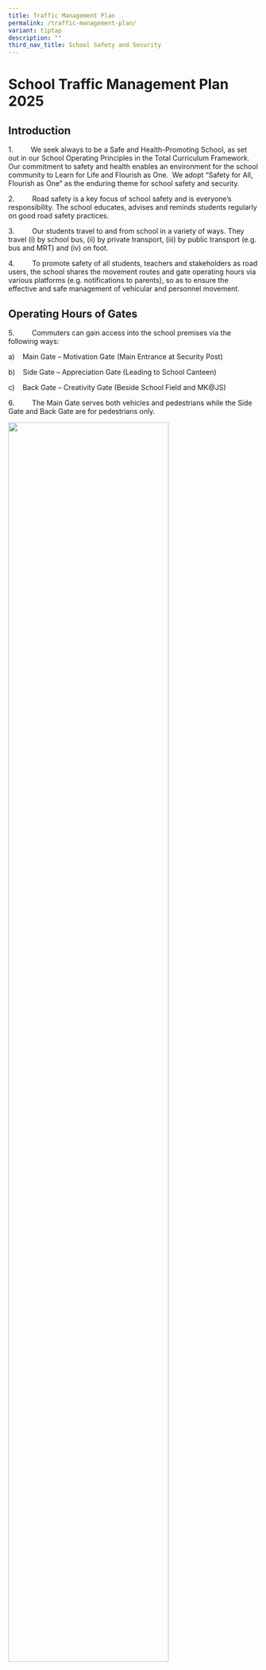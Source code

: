 ```yaml
---
title: Traffic Management Plan
permalink: /traffic-management-plan/
variant: tiptap
description: ""
third_nav_title: School Safety and Security
---
```

<h1><strong>School Traffic Management Plan 2025</strong></h1>
<h2><strong>Introduction</strong></h2>
<p>1.&nbsp;&nbsp;&nbsp;&nbsp;&nbsp;&nbsp;&nbsp;&nbsp; We seek always to be
a Safe and Health-Promoting School, as set out in our School Operating
Principles in the Total Curriculum Framework. Our commitment to safety
and health enables an environment for the school community to Learn for
Life and Flourish as One.&nbsp; We adopt “Safety for All, Flourish as One”
as the enduring theme for school safety and security.</p>
<p>2.&nbsp;&nbsp;&nbsp;&nbsp;&nbsp;&nbsp;&nbsp;&nbsp; Road safety is a key
focus of school safety and is everyone’s responsibility. The school educates,
advises and reminds students regularly on good road safety practices.</p>
<p>3.&nbsp;&nbsp;&nbsp;&nbsp;&nbsp;&nbsp;&nbsp;&nbsp; Our students travel
to and from school in a variety of ways. They travel (i) by school bus,
(ii) by private transport, (iii) by public transport (e.g. bus and MRT)
and (iv) on foot.</p>
<p>4.&nbsp;&nbsp;&nbsp;&nbsp;&nbsp;&nbsp;&nbsp;&nbsp; To promote safety of
all students, teachers and stakeholders as road users, the school shares
the movement routes and gate operating hours via various platforms (e.g.
notifications to parents), so as to ensure the effective and safe management
of vehicular and personnel movement.</p>
<h2><strong>Operating Hours of Gates</strong></h2>
<p>5.&nbsp;&nbsp;&nbsp;&nbsp;&nbsp;&nbsp;&nbsp;&nbsp; Commuters can gain
access into the school premises via the following ways:</p>
<p>a)&nbsp;&nbsp;&nbsp; Main Gate – Motivation Gate (Main Entrance at Security
Post)</p>
<p>b)&nbsp;&nbsp;&nbsp; Side Gate – Appreciation Gate (Leading to School
Canteen)</p>
<p>c)&nbsp;&nbsp;&nbsp;&nbsp;Back Gate – Creativity Gate (Beside School Field
and MK@JS)</p>
<p>6.&nbsp;&nbsp;&nbsp;&nbsp;&nbsp;&nbsp;&nbsp;&nbsp; The Main Gate serves
both vehicles and pedestrians while the Side Gate and Back Gate are for
pedestrians only.</p>
<div class="isomer-image-wrapper">
<img style="width: 80%;" height="auto" width="100%" alt="" src="/images/Traffic management/map.png">
</div>
<table style="minWidth: 75px">
<colgroup>
<col>
<col>
<col>
</colgroup>
<tbody>
<tr>
<td rowspan="1" colspan="1">
<p><strong>Gate</strong>
</p>
</td>
<td rowspan="1" colspan="1">
<p><strong>Operating Hours</strong>
</p>
</td>
<td rowspan="1" colspan="1">
<p><strong>Remarks</strong>
</p>
</td>
</tr>
<tr>
<td rowspan="1" colspan="1">
<p>Main Gate</p>
<p>(Motivation Gate)</p>
</td>
<td rowspan="1" colspan="1">
<p>6.00am – 7.00pm</p>
</td>
<td rowspan="1" colspan="1">
<p>-</p>
</td>
</tr>
<tr>
<td rowspan="1" colspan="1">
<p>Side Gate</p>
<p>(Appreciation Gate)</p>
</td>
<td rowspan="1" colspan="1">
<p>6.45am – 7.30am</p>
<p>1.15pm – 2.00pm</p>
</td>
<td rowspan="1" colspan="1">
<p>-</p>
</td>
</tr>
<tr>
<td rowspan="1" colspan="1">
<p>Back Gate</p>
<p>(Creativity Gate)</p>
</td>
<td rowspan="1" colspan="1">
<p>6.45am – 7.00pm</p>
</td>
<td rowspan="1" colspan="1">
<ul data-tight="true" class="tight">
<li>
<p>Used by staff and students<sup>1</sup> during arrival and dismissal.</p>
</li>
<li>
<p>Visitors, with the exception of MK parents, are strictly not allowed to
enter via this gate.&nbsp; They are to enter the school premises via Main
Gate (Motivation Gate) for visitor registration.</p>
</li>
</ul>
</td>
</tr>
</tbody>
</table>
<h2><strong>Routes for Vehicles</strong></h2>
<p>7.&nbsp;&nbsp;&nbsp;&nbsp;&nbsp;&nbsp;&nbsp;&nbsp; Given the young age
of our students, parents/guardians must exercise close attention and vigilance
when driving outside the school and into the school compound. Parents/Guardians
are to adhere to the speed limit and demonstrate situational alertness
when operating their vehicle on school grounds.&nbsp;</p>
<p>8.&nbsp;&nbsp;&nbsp;&nbsp;&nbsp;&nbsp;&nbsp;&nbsp; When arriving by private
transport, students should be ready with their school bags before alighting
and should alight quickly and independently once the vehicle has come to
a stop. Parents are advised not to alight from the vehicle when dropping
off their child.</p>
<p>9.&nbsp;&nbsp;&nbsp;&nbsp;&nbsp;&nbsp;&nbsp;&nbsp; There are 5 possible
vehicular drop-off points around the school.</p>
<table style="minWidth: 50px">
<colgroup>
<col>
<col>
</colgroup>
<tbody>
<tr>
<td rowspan="1" colspan="1">
<p><strong><em><u>Along Ang Mo Kio Street 52</u></em></strong>
</p>
<ul data-tight="true" class="tight">
<li>
<p>This drop-off point is near Side Gate (Appreciation Gate).</p>
</li>
<li>
<p>This is also near the bus stop<sup>2</sup> outside the school.</p>
</li>
</ul>
</td>
<td rowspan="1" colspan="1">
<p></p>
<div class="isomer-image-wrapper">
<img style="width: 100%" height="auto" width="100%" alt="" src="/images/Traffic management/st52.jpg">
</div>
</td>
</tr>
<tr>
<td rowspan="1" colspan="1">
<p><strong><em><u>Blk 596 Ang Mo Kio Street 52 (MSCP)</u></em></strong>
</p>
<ul data-tight="true" class="tight">
<li>
<p>This drop-off point is next to the school, near Main Gate (Motivation
Gate).</p>
</li>
<li>
<p>Students alighting here need to walk a short distance from the carpark
to the school and enter the school safely using the pedestrian walkway
at Main Gate (Motivation Gate).</p>
</li>
</ul>
</td>
<td rowspan="1" colspan="1">
<div class="isomer-image-wrapper">
<img style="width: 100%" height="auto" width="100%" alt="" src="/images/Traffic management/mscp.png">
</div>
</td>
</tr>
<tr>
<td rowspan="1" colspan="1">
<p><strong><em><u>Blk</u></em><u> </u><em><u>522 Ang Mo Kio Ave 5 (drop-off porch)</u></em></strong>
</p>
<ul data-tight="true" class="tight">
<li>
<p>This drop-off point is opposite the school.</p>
</li>
<li>
<p>Students alighting here can use the traffic lights to cross the road safely
and enter the school using Side Gate (Appreciation Gate).</p>
</li>
</ul>
</td>
<td rowspan="1" colspan="1">
<div class="isomer-image-wrapper">
<img style="width: 100%" height="auto" width="100%" alt="" src="/images/Traffic management/blk522.jpg">
</div>
</td>
</tr>
<tr>
<td rowspan="1" colspan="1">
<p><strong><em><u>Blk 588 Ang Mo Kio St 52 (drop-off porch)</u></em></strong>
</p>
<ul data-tight="true" class="tight">
<li>
<p>This drop-off point is adjacent to the school.&nbsp;</p>
</li>
<li>
<p>Students alighting here can walk along the sheltered linkway to the school
and enter the school using Side Gate (Appreciation Gate).</p>
</li>
</ul>
</td>
<td rowspan="1" colspan="1">
<div class="isomer-image-wrapper">
<img style="width: 100%" height="auto" width="100%" alt="" src="/images/Traffic management/blk588.png">
</div>
</td>
</tr>
<tr>
<td rowspan="1" colspan="1">
<p><strong><em><u>Blk 590 Ang Mo Kio St 51 (driveway)</u></em></strong>
</p>
<ul data-tight="true" class="tight">
<li>
<p>This drop-off is located at the back of the school.</p>
</li>
<li>
<p>Students alighting here can enter the school using Back Gate (Creativity
Gate).</p>
</li>
</ul>
</td>
<td rowspan="1" colspan="1">
<div class="isomer-image-wrapper">
<img style="width: 100%" height="auto" width="100%" alt="" src="/images/Traffic management/blk590.png">
</div>
</td>
</tr>
</tbody>
</table>
<p>10.&nbsp;&nbsp;&nbsp;&nbsp;&nbsp; <u>Wet Weather Plan</u>: During inclement
weather, vehicles will be allowed entry into the school, where students
will alight at the foyer.</p>
<div class="isomer-image-wrapper">
<img style="width: 80%;" height="auto" width="100%" alt="" src="/images/Traffic management/wetweather.png">
</div>
<p>11.&nbsp;&nbsp;&nbsp;&nbsp;&nbsp; <u>During Dismissal</u>: Priority will
be given to the school buses to move off. Parents who wish to drive into
the school would only be allowed entry about 15 minutes after dismissal
(i.e. after 1.45pm).</p>
<h2><strong>Safe Routes for Pedestrians</strong></h2>
<p><strong>&nbsp;</strong>12.&nbsp;&nbsp;&nbsp;&nbsp;&nbsp; Staff and students
who walk to school can enter the school compound or exit from the school
compound using one of the pedestrian gates at the front, side or back of
the school.</p>
<p>&nbsp;13.&nbsp;&nbsp;&nbsp;&nbsp;&nbsp; Staff and students are <u>not</u> to
walk onto the roads which are meant only for vehicles.</p>
<p>&nbsp;14.&nbsp;&nbsp;&nbsp;&nbsp;&nbsp; <u>Wet Weather Plan</u>: During
inclement weather, students are to exit from the school using Side Gate
(Appreciation Gate) or Back Gate (Creativity Gate) and walk along the sheltered
linkway to their destination.</p>
<p>&nbsp;15.&nbsp;&nbsp;&nbsp;&nbsp;&nbsp; As pedestrians, students are reminded
to adhere to the following:</p>
<ul data-tight="true" class="tight">
<li>
<p>Remain vigilant at all times.</p>
</li>
<li>
<p>Always use a designated crossing such as traffic lights and zebra crossing.&nbsp;</p>
</li>
<li>
<p>Practise the kerb drill.</p>
</li>
<li>
<p>At the traffic junction, cross the road only when the green man is shown.
Do not cross the road when the green man is blinking.</p>
</li>
<li>
<p>Always walk on the pavement and footpath. Do not walk on the road.</p>
</li>
<li>
<p>Do not play by the side of the road.</p>
</li>
<li>
<p>Do not be distracted when walking and/or crossing the road (e.g. do not
use mobile phone and do not read)</p>
</li>
<li>
<p>Raise their hand when crossing the road to signal to the driver.</p>
</li>
<li>
<p>Remind other students to observe traffic rules and practise good road
safety habits.</p>
</li>
</ul>
<hr>
<p>Footnotes:</p>
<p><sup>1</sup>For morning arrival, JSPS students are allowed entry via Back
Gate (Creativity Gate) until 7.30am, after which they can only enter via
Main Gate (Motivation Gate).</p>
<p><sup>2</sup>Based on LTA guidelines:</p>
<ul data-tight="true" class="tight">
<li>
<p>No parking or waiting at all times within 6 metres of any road intersection
or junction.</p>
</li>
<li>
<p>No parking or waiting at all times within 9 metres from the tip of a bus
bay or bus stop box.</p>
</li>
</ul>
<p></p>